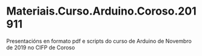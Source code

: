 # Materiais.Curso.Arduino.Coroso.201911
Presentacións en formato pdf e scripts do curso de Arduino de Novembro de 2019 no CIFP de Coroso
